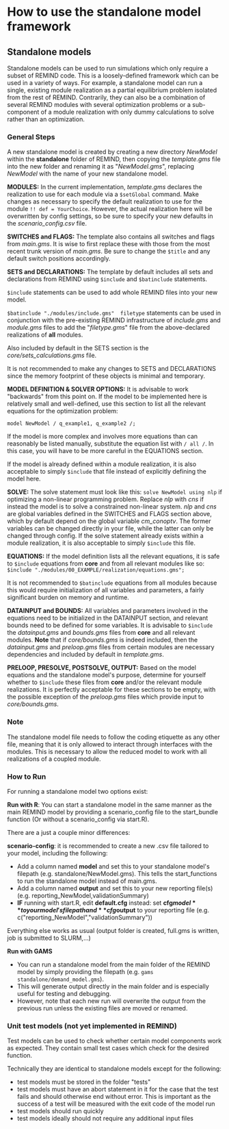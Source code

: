 # How to use the standalone model framework

## Standalone models

Standalone models can be used to run simulations which only require a subset of REMIND code. This is a loosely-defined framework which can be used in a variety of ways. For example, a standalone model can run a single, existing module realization as a partial equilibrium problem isolated from the rest of REMIND. Contrarily, they can also be a combination of several REMIND modules with several optimization problems or a sub-component of a module realization with only dummy calculations to solve rather than an optimization.

### General Steps

A new standalone model is created by creating a new directory *NewModel* within the **standalone** folder of REMIND, then copying the *template.gms* file into the new folder and renaming it as "*NewModel.gms*", replacing *NewModel* with the name of your new standalone model.

**MODULES:** 
In the current implementation, *template.gms* declares the realization to use for each module via a `$setGlobal` command. Make changes as necessary to specify the default realization to use for the module `!! def = YourChoice`. However, the actual realization here will be overwritten by config settings, so be sure to specify your new defaults in the *scenario_config.csv* file.

**SWITCHES and FLAGS:** 
The template also contains all switches and flags from *main.gms*. It is wise to first replace these with those from the most recent trunk version of *main.gms*. Be sure to change the `$title` and any default switch positions accordingly.

**SETS and DECLARATIONS:** 
The template by default includes all sets and declarations from REMIND using `$include` and `$batinclude` statements.

`$include` statements can be used to add whole REMIND files into your new model.

`$batinclude "./modules/include.gms"  filetype` statements can be used in conjunction with the pre-existing REMIND infrastructure of *include.gms* and *module.gms* files to add the "*filetype.gms*" file from the above-declared realizations of **all** modules.

Also included by default in the SETS section is the *core/sets_calculations.gms* file.

It is not recommended to make any changes to SETS and DECLARATIONS since the memory footprint of these objects is minimal and temporary.

**MODEL DEFINITION & SOLVER OPTIONS:** 
It is advisable to work "backwards" from this point on. If the model to be implemented here is relatively small and well-defined, use this section to list all the relevant equations for the optimization problem: 

``` gams
model NewModel / q_example1, q_example2 /;
```

If the model is more complex and involves more equations than can reasonably be listed manually, substitute the equation list with `/ all /`. In this case, you will have to be more careful in the EQUATIONS section.

If the model is already defined within a module realization, it is also acceptable to simply `$include` that file instead of explicitly defining the model here. 

**SOLVE:** 
The solve statement must look like this: `solve NewModel using nlp` if optimizing a non-linear programming problem. Replace *nlp* with *cns* if instead the model is to solve a constrained non-linear system. *nlp* and *cns* are global variables defined in the SWITCHES and FLAGS section above, which by default depend on the global variable *cm_conoptv*. The former variables can be changed directly in your file, while the latter can only be changed through config. If the solve statement already exists within a module realization, it is also acceptable to simply `$include` this file. 

**EQUATIONS:** 
If the model definition lists all the relevant equations, it is safe to `$include` equations from **core** and from all relevant modules like so: `$include "./modules/00_EXAMPLE/realization/equations.gms";`

It is not recommended to `$batinclude` equations from all modules because this would require initialization of all variables and parameters, a fairly significant burden on memory and runtime. 

**DATAINPUT and BOUNDS:**
All variables and parameters involved in the equations need to be initialized in the DATAINPUT section, and relevant bounds need to be defined for some variables. It is advisable to `$include` the *datainput.gms* and *bounds.gms* files from **core** and all relevant modules. **Note** that if *core/bounds.gms* is indeed included, then the *datainput.gms* and *preloop.gms* files from certain modules are necessary dependencies and included by default in *template.gms*.

**PRELOOP, PRESOLVE, POSTSOLVE, OUTPUT:**
Based on the model equations and the standalone model's purpose, determine for yourself whether to `$include` these files from **core** and/or the relevant module realizations. It is perfectly acceptable for these sections to be empty, with the possible exception of the *preloop.gms* files which provide input to *core/bounds.gms*.


### Note

The standalone model file needs to follow the coding etiquette as any other file, meaning that it is only allowed to interact through interfaces with the modules. 
This is necessary to allow the reduced model to work with all realizations of a coupled module.


### How to Run

For running a standalone model two options exist:

**Run with R**: 
You can start a standalone model in the same manner as the main REMIND model by providing a scenario_config file to the start_bundle function (Or without a scenario_config via start.R).

There are a just a couple minor differences:

**scenario-config**: it is recommended to create a new .csv file tailored to your model, including the following:
* Add a column named **model** and set this to your standalone model's filepath (e.g. standalone/NewModel.gms). This tells the start_functions to run the standalone model instead of main.gms. 
* Add a column named **output** and set this to your new reporting file(s) (e.g. reporting_NewModel,validationSummary)
* **IF** running with start.R, edit **default.cfg** instead: set **cfg$model** to your model's filepath and **cfg$output** to your reporting file (e.g. c("reporting_NewModel","validationSummary"))


Everything else works as usual (output folder is created, full.gms is written, job is submitted to SLURM,...)



**Run with GAMS**

* You can run a standalone model from the main folder of the REMIND model by simply providing the filepath (e.g. `gams standalone/demand_model.gms`).
* This will generate output directly in the main folder and is especially useful for testing and debugging.
* However, note that each new run will overwrite the output from the previous run unless the existing files are moved or renamed.


### Unit test models (not yet implemented in REMIND)

Test models can be used to check whether certain model components work as expected. They contain small test cases which check for the desired function.

Technically they are identical to standalone models except for the following:

* test models must be stored in the folder "tests"
* test models must have an abort statement in it for the case that the test fails and should otherwise end without error. This is important as the success of a test will be measured with the exit code of the model run
* test models should run quickly
* test models ideally should not require any additional input files
